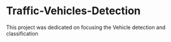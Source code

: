 # Traffic-Vehicles-Detection
This project was dedicated on focusing the Vehicle detection and classification
